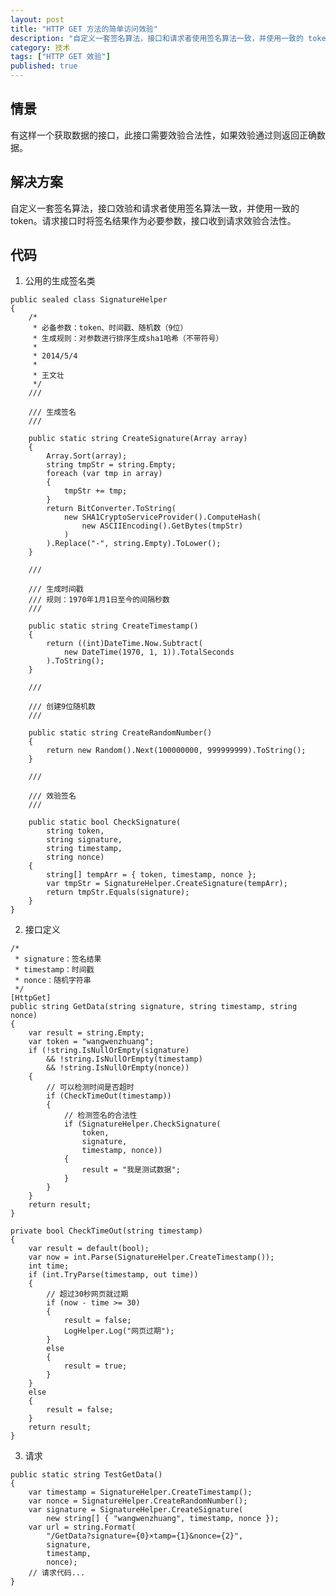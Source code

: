 ```yaml
---
layout: post
title: "HTTP GET 方法的简单访问效验"
description: "自定义一套签名算法，接口和请求者使用签名算法一致，并使用一致的 token。请求接口时将签名结果作为必要参数，接口收到请求效验签名合法性。"
category: 技术
tags: ["HTTP GET 效验"]
published: true
---
```


## 情景

有这样一个获取数据的接口，此接口需要效验合法性，如果效验通过则返回正确数据。

## 解决方案

自定义一套签名算法，接口效验和请求者使用签名算法一致，并使用一致的 token。请求接口时将签名结果作为必要参数，接口收到请求效验合法性。

## 代码

1. 公用的生成签名类
<pre><code class="language-csharp">public sealed class SignatureHelper
{
    /*
     * 必备参数：token、时间戳、随机数（9位）
     * 生成规则：对参数进行排序生成sha1哈希（不带符号）
     *
     * 2014/5/4
     *
     * 王文壮
     */
    /// <summary>
    /// 生成签名
    /// </summary>
    public static string CreateSignature(Array array)
    {
        Array.Sort(array);
        string tmpStr = string.Empty;
        foreach (var tmp in array)
        {
            tmpStr += tmp;
        }
        return BitConverter.ToString(
            new SHA1CryptoServiceProvider().ComputeHash(
                new ASCIIEncoding().GetBytes(tmpStr)
            )
        ).Replace("-", string.Empty).ToLower();
    }

    /// <summary>
    /// 生成时间戳
    /// 规则：1970年1月1日至今的间隔秒数
    /// </summary>
    public static string CreateTimestamp()
    {
        return ((int)DateTime.Now.Subtract(
            new DateTime(1970, 1, 1)).TotalSeconds
        ).ToString();
    }

    /// <summary>
    /// 创建9位随机数
    /// </summary>
    public static string CreateRandomNumber()
    {
        return new Random().Next(100000000, 999999999).ToString();
    }

    /// <summary>
    /// 效验签名
    /// </summary>
    public static bool CheckSignature(
        string token,
        string signature,
        string timestamp,
        string nonce)
    {
        string[] tempArr = { token, timestamp, nonce };
        var tmpStr = SignatureHelper.CreateSignature(tempArr);
        return tmpStr.Equals(signature);
    }
}</code></pre>

2. 接口定义
<pre><code class="language-csharp">/*
 * signature：签名结果
 * timestamp：时间戳
 * nonce：随机字符串
 */
[HttpGet]
public string GetData(string signature, string timestamp, string nonce)
{
    var result = string.Empty;
    var token = "wangwenzhuang";
    if (!string.IsNullOrEmpty(signature)
        && !string.IsNullOrEmpty(timestamp)
        && !string.IsNullOrEmpty(nonce))
    {
        // 可以检测时间是否超时
        if (CheckTimeOut(timestamp))
        {
            // 检测签名的合法性
            if (SignatureHelper.CheckSignature(
                token,
                signature,
                timestamp, nonce))
            {
                result = "我是测试数据";
            }
        }
    }
    return result;
}

private bool CheckTimeOut(string timestamp)
{
    var result = default(bool);
    var now = int.Parse(SignatureHelper.CreateTimestamp());
    int time;
    if (int.TryParse(timestamp, out time))
    {
        // 超过30秒网页就过期
        if (now - time >= 30)
        {
            result = false;
            LogHelper.Log("网页过期");
        }
        else
        {
            result = true;
        }
    }
    else
    {
        result = false;
    }
    return result;
}</code></pre>

3. 请求
<pre><code class="language-csharp">public static string TestGetData()
{
    var timestamp = SignatureHelper.CreateTimestamp();
    var nonce = SignatureHelper.CreateRandomNumber();
    var signature = SignatureHelper.CreateSignature(
        new string[] { "wangwenzhuang", timestamp, nonce });
    var url = string.Format(
        "/GetData?signature={0}&timestamp={1}&nonce={2}",
        signature,
        timestamp,
        nonce);
    // 请求代码...
}</code></pre>